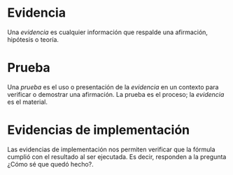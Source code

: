 # Evidencia

Una *evidencia* es cualquier información que respalde una afirmación, hipótesis o teoría.

# Prueba

Una *prueba* es el uso o presentación de la *evidencia* en un contexto para verificar o demostrar una afirmación. La prueba es el proceso; la *evidencia* es el material.

# Evidencias de implementación

Las evidencias de implementación nos permiten verificar que la fórmula cumplió con el resultado al ser ejecutada. Es decir, responden a la pregunta ¿Cómo sé que quedó hecho?.